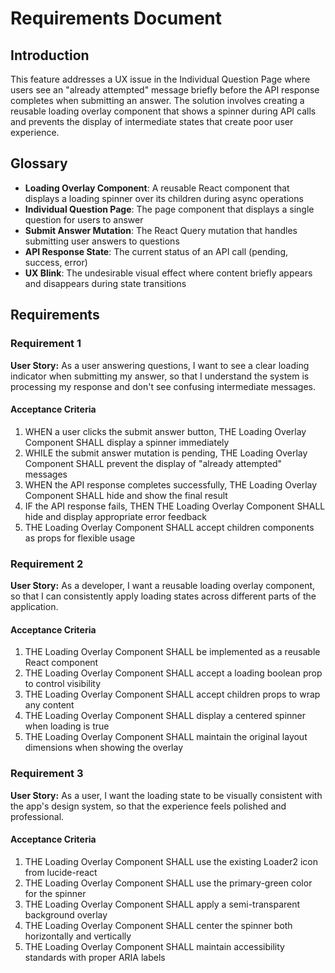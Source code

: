 # Requirements Document

## Introduction

This feature addresses a UX issue in the Individual Question Page where users see an "already attempted" message briefly before the API response completes when submitting an answer. The solution involves creating a reusable loading overlay component that shows a spinner during API calls and prevents the display of intermediate states that create poor user experience.

## Glossary

- **Loading Overlay Component**: A reusable React component that displays a loading spinner over its children during async operations
- **Individual Question Page**: The page component that displays a single question for users to answer
- **Submit Answer Mutation**: The React Query mutation that handles submitting user answers to questions
- **API Response State**: The current status of an API call (pending, success, error)
- **UX Blink**: The undesirable visual effect where content briefly appears and disappears during state transitions

## Requirements

### Requirement 1

**User Story:** As a user answering questions, I want to see a clear loading indicator when submitting my answer, so that I understand the system is processing my response and don't see confusing intermediate messages.

#### Acceptance Criteria

1. WHEN a user clicks the submit answer button, THE Loading Overlay Component SHALL display a spinner immediately
2. WHILE the submit answer mutation is pending, THE Loading Overlay Component SHALL prevent the display of "already attempted" messages
3. WHEN the API response completes successfully, THE Loading Overlay Component SHALL hide and show the final result
4. IF the API response fails, THEN THE Loading Overlay Component SHALL hide and display appropriate error feedback
5. THE Loading Overlay Component SHALL accept children components as props for flexible usage

### Requirement 2

**User Story:** As a developer, I want a reusable loading overlay component, so that I can consistently apply loading states across different parts of the application.

#### Acceptance Criteria

1. THE Loading Overlay Component SHALL be implemented as a reusable React component
2. THE Loading Overlay Component SHALL accept a loading boolean prop to control visibility
3. THE Loading Overlay Component SHALL accept children props to wrap any content
4. THE Loading Overlay Component SHALL display a centered spinner when loading is true
5. THE Loading Overlay Component SHALL maintain the original layout dimensions when showing the overlay

### Requirement 3

**User Story:** As a user, I want the loading state to be visually consistent with the app's design system, so that the experience feels polished and professional.

#### Acceptance Criteria

1. THE Loading Overlay Component SHALL use the existing Loader2 icon from lucide-react
2. THE Loading Overlay Component SHALL use the primary-green color for the spinner
3. THE Loading Overlay Component SHALL apply a semi-transparent background overlay
4. THE Loading Overlay Component SHALL center the spinner both horizontally and vertically
5. THE Loading Overlay Component SHALL maintain accessibility standards with proper ARIA labels